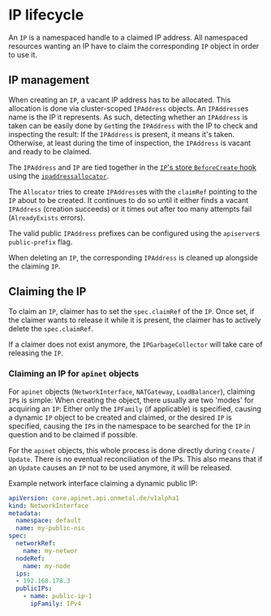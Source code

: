 # IP lifecycle

An `IP` is a namespaced handle to a claimed IP address.
All namespaced resources wanting an IP have to claim the corresponding
`IP` object in order to use it.

## IP management

When creating an `IP`, a vacant IP address has to be allocated.
This allocation is done via cluster-scoped `IPAddress` objects.
An `IPAddress`es name is the IP it represents. As such, detecting whether
an `IPAddress` is taken can be easily done by `Get`ting the `IPAddress`
with the IP to check and inspecting the result: If the `IPAddress` is
present, it means it's taken. Otherwise, at least during the time of
inspection, the `IPAddress` is vacant and ready to be claimed.

The `IPAddress` and `IP` are tied together in the
[`IP`'s store `BeforeCreate` hook](../../internal/registry/ip/storage.go) using
the [`ipaddressallocator`](../../internal/registry/ip/ipaddressallocator/ipaddressallocator.go).

The `Allocator` tries to create `IPAddress`es with the `claimRef` pointing
to the `IP` about to be created. It continues to do so until it either
finds a vacant `IPAddress` (creation succeeds) or it times out after too
many attempts fail (`AlreadyExists` errors).

The valid public `IPAddress` prefixes can be configured using the
`apiserver`s `public-prefix` flag.

When deleting an `IP`, the corresponding `IPAddress` is cleaned up
alongside the claiming `IP`.

## Claiming the IP

To claim an `IP`, claimer has to set the `spec.claimRef` of the `IP`.
Once set, if the claimer wants to release it while it is present, the
claimer has to actively delete the `spec.claimRef`.

If a claimer does not exist anymore, the `IPGarbageCollector` will take
care of releasing the `IP`.

### Claiming an IP for `apinet` objects

For `apinet` objects (`NetworkInterface`, `NATGateway`, `LoadBalancer`),
claiming `IP`s is simple: When creating the object, there usually are
two 'modes' for acquiring an `IP`: Either only the `IPFamily` (if applicable)
is specified, causing a dynamic `IP` object to be created and claimed, or
the desired `IP` is specified, causing the `IP`s in the namespace to be
searched for the `IP` in question and to be claimed if possible.

For the `apinet` objects, this whole process is done directly during
`Create` / `Update`. There is no eventual reconciliation of the IPs.
This also means that if an `Update` causes an `IP` not to be used anymore,
it will be released.

Example network interface claiming a dynamic public IP:

```yaml
apiVersion: core.apinet.api.onmetal.de/v1alpha1
kind: NetworkInterface
metadata:
  namespace: default
  name: my-public-nic
spec:
  networkRef:
    name: my-networ
  nodeRef:
    name: my-node
  ips:
  - 192.168.178.3
  publicIPs:
    - name: public-ip-1
      ipFamily: IPv4
```

